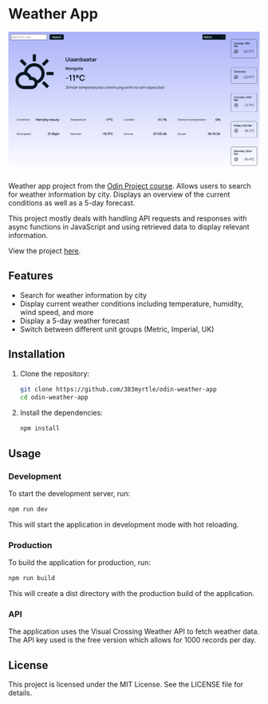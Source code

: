 # Weather App
![Screenshot of the app](./src/assets/weather.png)

Weather app project from the [Odin Project course](https://www.theodinproject.com/lessons/node-path-javascript-weather-app). Allows users to search for weather information by city. Displays an overview of the current conditions as well as a 5-day forecast.

This project mostly deals with handling API requests and responses with async functions in JavaScript and using retrieved data to display relevant information.

View the project [here](https://383myrtle.github.io/odin-weather-app/).

## Features

- Search for weather information by city
- Display current weather conditions including temperature, humidity, wind speed, and more
- Display a 5-day weather forecast
- Switch between different unit groups (Metric, Imperial, UK)

## Installation

1. Clone the repository:
    ```sh
    git clone https://github.com/383myrtle/odin-weather-app
    cd odin-weather-app
    ```

2. Install the dependencies:
    ```sh
    npm install
    ```

## Usage

### Development

To start the development server, run:
```sh
npm run dev
```

This will start the application in development mode with hot reloading.

### Production
To build the application for production, run:

```sh
npm run build
```
This will create a dist directory with the production build of the application.

### API
The application uses the Visual Crossing Weather API to fetch weather data. The API key used is the free version which allows for 1000 records per day.

## License
This project is licensed under the MIT License. See the LICENSE file for details.

